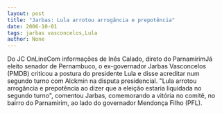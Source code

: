 ```yaml
---
layout: post
title: "Jarbas: Lula arrotou arrogância e prepotência"
date: 2006-10-01
tags: jarbas vasconcelos,Lula
author: None
---
```

Do JC OnLineCom informações de Inês Calado, direto do ParnamirimJá eleito senador de Pernambuco, o ex-governador Jarbas Vasconcelos (PMDB) criticou a postura do presidente Lula e disse acreditar num segundo turno com Alckmin na disputa presidencial.
\"Lula arrotou arrogância e prepotência ao dizer que a eleição estaria liquidada no segundo turno\", comentou Jarbas, comemorando a vitória no comitê, no bairro do Parnamirim, ao lado do governador Mendonça Filho (PFL). 